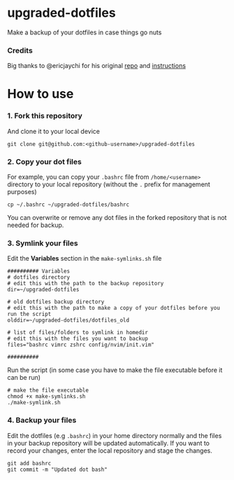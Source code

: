 # upgraded-dotfiles
Make a backup of your dotfiles in case things go nuts

### Credits
Big thanks to @ericjaychi for his original [repo](https://github.com/ericjaychi/sample-dotfiles) and [instructions](https://betterprogramming.pub/managing-your-dotfiles-with-git-4dee603a19a2)

# How to use
### 1. Fork this repository
And clone it to your local device
```
git clone git@github.com:<github-username>/upgraded-dotfiles
```

### 2. Copy your dot files
For example, you can copy your `.bashrc` file from `/home/<username>` directory to your local repository (without the `.` prefix for management purposes)
```
cp ~/.bashrc ~/upgraded-dotfiles/bashrc
```
You can overwrite or remove any dot files in the forked repository that is not needed for backup.

### 3. Symlink your files
Edit the **Variables** section in the `make-symlinks.sh` file
```
########## Variables
# dotfiles directory
# edit this with the path to the backup repository
dir=~/upgraded-dotfiles

# old dotfiles backup directory
# edit this with the path to make a copy of your dotfiles before you run the script
olddir=~/upgraded-dotfiles/dotfiles_old

# list of files/folders to symlink in homedir
# edit this with the files you want to backup
files="bashrc vimrc zshrc config/nvim/init.vim"

##########
```
Run the script (in some case you have to make the file executable before it can be run)
```
# make the file executable
chmod +x make-symlinks.sh
./make-symlink.sh
```
### 4. Backup your files
Edit the dotfiles (e.g `.bashrc`) in your home directory normally and the files in your backup repository will be updated automatically.
If you want to record your changes, enter the local repository and stage the changes.
```
git add bashrc
git commit -m "Updated dot bash"
```

